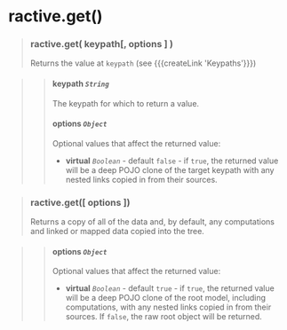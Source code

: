 # ractive.get()

> ### ractive.get( keypath[, options ] )
> Returns the value at `keypath` (see {{{createLink 'Keypaths'}}})

> > #### **keypath** *`String`*
> > The keypath for which to return a value.
> > #### **options** *`Object`*
> > Optional values that affect the returned value:
> > * **virtual** *`Boolean`* - default `false` - if `true`, the returned value will be a deep POJO clone of the target keypath with any nested links copied in from their sources.

> ### ractive.get([ options ])
> Returns a copy of all of the data and, by default, any computations and linked or mapped data copied into the tree.

> > #### **options** *`Object`*
> > Optional values that affect the returned value:
> > * **virtual** *`Boolean`* - default `true` - if `true`, the returned value will be a deep POJO clone of the root model, including computations, with any nested links copied in from their sources. If `false`, the raw root object will be returned.
